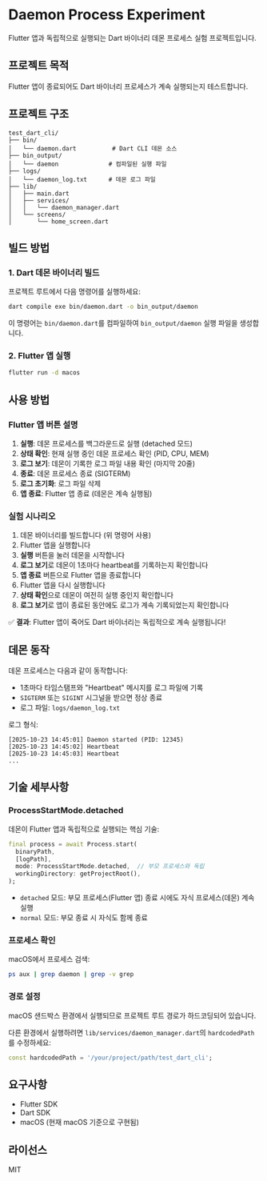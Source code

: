 # Daemon Process Experiment

Flutter 앱과 독립적으로 실행되는 Dart 바이너리 데몬 프로세스 실험 프로젝트입니다.

## 프로젝트 목적

Flutter 앱이 종료되어도 Dart 바이너리 프로세스가 계속 실행되는지 테스트합니다.

## 프로젝트 구조

```
test_dart_cli/
├── bin/
│   └── daemon.dart          # Dart CLI 데몬 소스
├── bin_output/
│   └── daemon              # 컴파일된 실행 파일
├── logs/
│   └── daemon_log.txt      # 데몬 로그 파일
├── lib/
│   ├── main.dart
│   ├── services/
│   │   └── daemon_manager.dart
│   └── screens/
│       └── home_screen.dart
```

## 빌드 방법

### 1. Dart 데몬 바이너리 빌드

프로젝트 루트에서 다음 명령어를 실행하세요:

```bash
dart compile exe bin/daemon.dart -o bin_output/daemon
```

이 명령어는 `bin/daemon.dart`를 컴파일하여 `bin_output/daemon` 실행 파일을 생성합니다.

### 2. Flutter 앱 실행

```bash
flutter run -d macos
```

## 사용 방법

### Flutter 앱 버튼 설명

1. **실행**: 데몬 프로세스를 백그라운드로 실행 (detached 모드)
2. **상태 확인**: 현재 실행 중인 데몬 프로세스 확인 (PID, CPU, MEM)
3. **로그 보기**: 데몬이 기록한 로그 파일 내용 확인 (마지막 20줄)
4. **종료**: 데몬 프로세스 종료 (SIGTERM)
5. **로그 초기화**: 로그 파일 삭제
6. **앱 종료**: Flutter 앱 종료 (데몬은 계속 실행됨)

### 실험 시나리오

1. 데몬 바이너리를 빌드합니다 (위 명령어 사용)
2. Flutter 앱을 실행합니다
3. **실행** 버튼을 눌러 데몬을 시작합니다
4. **로그 보기**로 데몬이 1초마다 heartbeat를 기록하는지 확인합니다
5. **앱 종료** 버튼으로 Flutter 앱을 종료합니다
6. Flutter 앱을 다시 실행합니다
7. **상태 확인**으로 데몬이 여전히 실행 중인지 확인합니다
8. **로그 보기**로 앱이 종료된 동안에도 로그가 계속 기록되었는지 확인합니다

✅ **결과**: Flutter 앱이 죽어도 Dart 바이너리는 독립적으로 계속 실행됩니다!

## 데몬 동작

데몬 프로세스는 다음과 같이 동작합니다:

- 1초마다 타임스탬프와 "Heartbeat" 메시지를 로그 파일에 기록
- `SIGTERM` 또는 `SIGINT` 시그널을 받으면 정상 종료
- 로그 파일: `logs/daemon_log.txt`

로그 형식:
```
[2025-10-23 14:45:01] Daemon started (PID: 12345)
[2025-10-23 14:45:02] Heartbeat
[2025-10-23 14:45:03] Heartbeat
...
```

## 기술 세부사항

### ProcessStartMode.detached

데몬이 Flutter 앱과 독립적으로 실행되는 핵심 기술:

```dart
final process = await Process.start(
  binaryPath,
  [logPath],
  mode: ProcessStartMode.detached,  // 부모 프로세스와 독립
  workingDirectory: getProjectRoot(),
);
```

- `detached` 모드: 부모 프로세스(Flutter 앱) 종료 시에도 자식 프로세스(데몬) 계속 실행
- `normal` 모드: 부모 종료 시 자식도 함께 종료

### 프로세스 확인

macOS에서 프로세스 검색:

```bash
ps aux | grep daemon | grep -v grep
```

### 경로 설정

macOS 샌드박스 환경에서 실행되므로 프로젝트 루트 경로가 하드코딩되어 있습니다.

다른 환경에서 실행하려면 `lib/services/daemon_manager.dart`의 `hardcodedPath`를 수정하세요:

```dart
const hardcodedPath = '/your/project/path/test_dart_cli';
```

## 요구사항

- Flutter SDK
- Dart SDK
- macOS (현재 macOS 기준으로 구현됨)

## 라이선스

MIT
